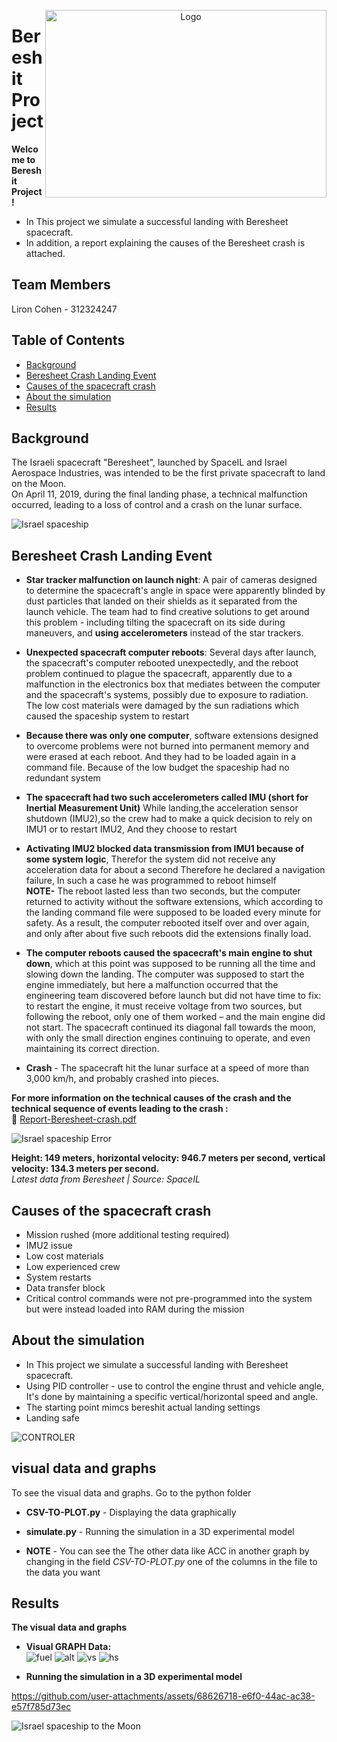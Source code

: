 
<p align="center">
  <img src="https://israelnoticias.com/wp-content/uploads/2022/08/Bereshit-Luna.jpg" alt="Logo" width="450" height="300" align="right">
</p>

#  Bereshit Project

**Welcome to Bereshit Project !**  
- In This project we simulate a successful landing with Beresheet spacecraft.  
- In addition, a report explaining the causes of the Beresheet crash is attached.  


## Team Members
Liron Cohen - 312324247

## Table of Contents
- [Background](#Background)
- [Beresheet Crash Landing Event](#Beresheet-Crash-Landing-Event)
- [Causes of the spacecraft crash](#Causes-of-the-spacecraft-crash)
- [About the simulation](#About-the-simulation)
- [Results](#Results)



## Background
The Israeli spacecraft "Beresheet", launched by SpaceIL and Israel Aerospace Industries, was intended to be the first private spacecraft to land on the Moon.   
On April 11, 2019, during the final landing phase, a technical malfunction occurred, leading to a loss of control and a crash on the lunar surface.

![Israel spaceship](https://pic1.calcalist.co.il/PicServer3/2019/04/11/898977/3LM.jpg)


## Beresheet Crash Landing Event
- **Star tracker malfunction on launch night**: A pair of cameras designed to determine the spacecraft's angle in space were apparently blinded by dust particles that landed on their shields as it separated from the launch vehicle. The team had to find creative solutions to get around this problem - including tilting the spacecraft on its side during maneuvers, and **using accelerometers** instead of the star trackers.

- **Unexpected spacecraft computer reboots**: Several days after launch, the spacecraft's computer rebooted unexpectedly, and the reboot problem continued to plague the spacecraft, apparently due to a malfunction in the electronics box that mediates between the computer and the spacecraft's systems, possibly due to exposure to radiation.
The low cost materials were damaged by the sun radiations which caused the spaceship system to restart

- **Because there was only one computer**, software extensions designed to overcome problems were not burned into permanent memory and were erased at each reboot. And they had to be loaded again in a command file.
Because of the low budget the spaceship had no redundant system

- **The spacecraft had two such accelerometers called IMU (short for Inertial Measurement Unit)**
While landing,the acceleration sensor shutdown (IMU2),so the crew had to make a quick decision to rely on IMU1 or to restart IMU2, And they choose to restart

- **Activating IMU2 blocked data transmission from IMU1 because of some system logic**, Therefor the system did not receive any acceleration data for about a second
Therefore he declared a navigation failure,
In such a case he was programmed to reboot himself  
**NOTE-**
The reboot lasted less than two seconds, but the computer returned to activity without the software extensions, which according to the landing command file were supposed to be loaded every minute for safety. As a result, the computer rebooted itself over and over again, and only after about five such reboots did the extensions finally load.

- **The computer reboots caused the spacecraft's main engine to shut down**, which at this point was supposed to be running all the time and slowing down the landing. The computer was supposed to start the engine immediately, but here a malfunction occurred that the engineering team discovered before launch but did not have time to fix: to restart the engine, it must receive voltage from two sources, but following the reboot, only one of them worked – and the main engine did not start. The spacecraft continued its diagonal fall towards the moon, with only the small direction engines continuing to operate, and even maintaining its correct direction.

- **Crash** - The spacecraft hit the lunar surface at a speed of more than 3,000 km/h, and probably crashed into pieces.


**For more information on the technical causes of the crash and the technical sequence of events leading to the crash :**  
📄 [Report-Beresheet-crash.pdf](https://github.com/liron02319/Bereshit/blob/main/Report-Beresheet-crash.pdf)



![Israel spaceship Error](https://d15djgxczo4v72.cloudfront.net/s3fs-public/davidson_images/IMG_20190411_233237_580.jpg)

**Height: 149 meters, horizontal velocity: 946.7 meters per second, vertical velocity: 134.3 meters per second.**  
*Latest data from Beresheet | Source: SpaceIL*


## Causes of the spacecraft crash
- Mission rushed (more additional testing required)
- IMU2 issue
- Low cost materials
- Low experienced crew
- System restarts
- Data transfer block
- Critical control commands were not pre-programmed into the system but were instead loaded into RAM during the mission



## About the simulation
- In This project we simulate a successful landing with Beresheet spacecraft.    
- Using PID controller - use to control the engine thrust and vehicle angle, It's done by maintaining a specific vertical/horizontal speed and angle.  
- The starting point mimcs bereshit actual landing settings
- Landing safe

![‏‏CONTROLER](https://github.com/user-attachments/assets/c31baf72-ccdf-45e0-bd9e-f7dc9b61c7e2)

## visual data and graphs
To see the visual data and graphs.
Go to the python folder

- **CSV-TO-PLOT.py** - Displaying the data graphically
- **simulate.py** - Running the simulation in a 3D experimental model

- **NOTE** - You can see the The other data like ACC in another graph by changing in the field *CSV-TO-PLOT.py* one of the columns in the file to the data you want


## Results
**The visual data and graphs**

- **Visual GRAPH Data:**  
![fuel](https://github.com/user-attachments/assets/0c103555-399e-4f0d-acee-7a34db604123)
![alt](https://github.com/user-attachments/assets/34c1f8a7-f9d6-43f8-9fcb-57140e37e37f)
![vs](https://github.com/user-attachments/assets/bc8beb4c-1b30-41b3-bf67-2c9cac3c1af2)
![hs](https://github.com/user-attachments/assets/7b8178d0-2106-4e33-bf66-9c5e99c0b586)

- **Running the simulation in a 3D experimental model**

https://github.com/user-attachments/assets/68626718-e6f0-44ac-ac38-e57f785d73ec



![Israel spaceship to the Moon](https://i0.wp.com/www.enlacejudio.com/wp-content/uploads/2015/10/Israel-spaceship-to-the-Moon.jpg?fit=800%2C400&ssl=1)
